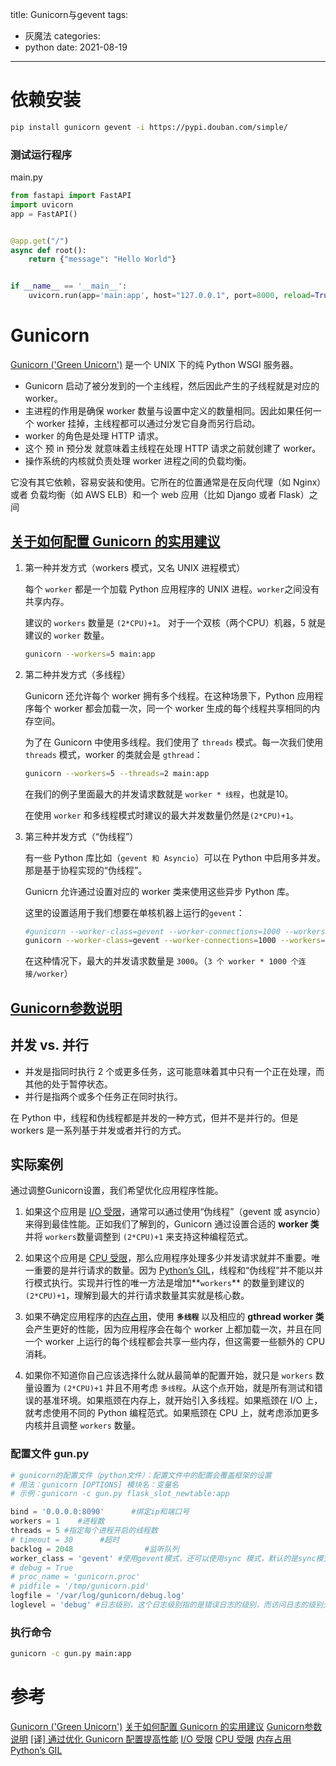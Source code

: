title: Gunicorn与gevent
tags:
  - 灰魔法
categories:
  - python
date: 2021-08-19
---
# 依赖安装
```bash
pip install gunicorn gevent -i https://pypi.douban.com/simple/
```

### 测试运行程序
main.py
```python
from fastapi import FastAPI
import uvicorn
app = FastAPI()


@app.get("/")
async def root():
    return {"message": "Hello World"}


if __name__ == '__main__':
    uvicorn.run(app='main:app', host="127.0.0.1", port=8000, reload=True, debug=True)# 启动命令
```

# Gunicorn

[Gunicorn ('Green Unicorn')](https://gunicorn.org/) 是一个 UNIX 下的纯 Python WSGI 服务器。

- Gunicorn 启动了被分发到的一个主线程，然后因此产生的子线程就是对应的 worker。
- 主进程的作用是确保 worker 数量与设置中定义的数量相同。因此如果任何一个 worker 挂掉，主线程都可以通过分发它自身而另行启动。
- worker 的角色是处理 HTTP 请求。
- 这个 预 in 预分发 就意味着主线程在处理 HTTP 请求之前就创建了 worker。
- 操作系统的内核就负责处理 worker 进程之间的负载均衡。

它没有其它依赖，容易安装和使用。它所在的位置通常是在反向代理（如 Nginx）或者 负载均衡（如 AWS ELB）和一个 web 应用（比如 Django 或者 Flask）之间


## [关于如何配置 Gunicorn 的实用建议](https://juejin.cn/post/6844903850713825287)

1. 第一种并发方式（workers 模式，又名 UNIX 进程模式）

   每个 `worker` 都是一个加载 Python 应用程序的 UNIX 进程。`worker`之间没有共享内存。

   建议的 `workers` 数量是 `(2*CPU)+1`。
   对于一个双核（两个CPU）机器，5 就是建议的 `worker` 数量。

   ```bash
   gunicorn --workers=5 main:app
   ```

2. 第二种并发方式（多线程）

   Gunicorn 还允许每个 worker 拥有多个线程。在这种场景下，Python 应用程序每个 worker 都会加载一次，同一个 worker 生成的每个线程共享相同的内存空间。

   为了在 Gunicorn 中使用多线程。我们使用了 `threads` 模式。每一次我们使用 `threads` 模式，worker 的类就会是 `gthread`：

   ```bash
   gunicorn --workers=5 --threads=2 main:app
   ```

   在我们的例子里面最大的并发请求数就是 `worker * 线程`，也就是10。

   在使用 `worker` 和多线程模式时建议的最大并发数量仍然是`(2*CPU)+1`。

3. 第三种并发方式（“伪线程”）

   有一些 Python 库比如（`gevent 和 Asyncio`）可以在 Python 中启用多并发。那是基于协程实现的“伪线程”。

   Gunicrn 允许通过设置对应的 worker 类来使用这些异步 Python 库。

   这里的设置适用于我们想要在单核机器上运行的`gevent`：

   ```bash
   #gunicorn --worker-class=gevent --worker-connections=1000 --workers=3 main:app #非异步框架可用
   gunicorn --worker-class=gevent --worker-connections=1000 --workers=3 -b 0.0.0.0:80 main:app -k uvicorn.workers.UvicornWorker
   ```

   在这种情况下，最大的并发请求数量是 `3000`。（`3 个 worker * 1000 个连接/worker`）



## [Gunicorn参数说明](https://www.itnotebooks.com/?p=531)



## 并发 vs. 并行

- 并发是指同时执行 2 个或更多任务，这可能意味着其中只有一个正在处理，而其他的处于暂停状态。
- 并行是指两个或多个任务正在同时执行。

在 Python 中，线程和伪线程都是并发的一种方式，但并不是并行的。但是 workers 是一系列基于并发或者并行的方式。



## 实际案例

通过调整Gunicorn设置，我们希望优化应用程序性能。

1. 如果这个应用是 [I/O 受限](https://en.wikipedia.org/wiki/I/O_bound)，通常可以通过使用“伪线程”（gevent 或 asyncio）来得到最佳性能。正如我们了解到的，Gunicorn 通过设置合适的 **worker 类** 并将 `workers`数量调整到 `(2*CPU)+1` 来支持这种编程范式。

2. 如果这个应用是 [CPU 受限](https://en.wikipedia.org/wiki/CPU-bound)，那么应用程序处理多少并发请求就并不重要。唯一重要的是并行请求的数量。因为 [Python’s GIL](https://wiki.python.org/moin/GlobalInterpreterLock)，线程和“伪线程”并不能以并行模式执行。实现并行性的唯一方法是增加**`workers`** 的数量到建议的 `(2*CPU)+1`，理解到最大的并行请求数量其实就是核心数。

3. 如果不确定应用程序的[内存占用](https://en.wikipedia.org/wiki/Memory_footprint)，使用 **`多线程`** 以及相应的 **gthread worker 类** 会产生更好的性能，因为应用程序会在每个 worker 上都加载一次，并且在同一个 worker 上运行的每个线程都会共享一些内存，但这需要一些额外的 CPU 消耗。

4. 如果你不知道你自己应该选择什么就从最简单的配置开始，就只是 `workers` 数量设置为 `(2*CPU)+1` 并且不用考虑 `多线程`。从这个点开始，就是所有测试和错误的基准环境。如果瓶颈在内存上，就开始引入多线程。如果瓶颈在 I/O 上，就考虑使用不同的 Python 编程范式。如果瓶颈在 CPU 上，就考虑添加更多内核并且调整 `workers` 数量。



### 配置文件 gun.py

```python
# gunicorn的配置文件（python文件）：配置文件中的配置会覆盖框架的设置
# 用法：gunicorn [OPTIONS] 模块名：变量名
# 示例：gunicorn -c gun.py flask_slot_newtable:app

bind = '0.0.0.0:8090'      #绑定ip和端口号
workers = 1    #进程数
threads = 5 #指定每个进程开启的线程数
# timeout = 30      #超时
backlog = 2048                #监听队列
worker_class = 'gevent' #使用gevent模式，还可以使用sync 模式，默认的是sync模式
# debug = True
# proc_name = 'gunicorn.proc'
# pidfile = '/tmp/gunicorn.pid'
logfile = '/var/log/gunicorn/debug.log'
loglevel = 'debug' #日志级别，这个日志级别指的是错误日志的级别，而访问日志的级别无法设置
```

### 执行命令

```bash
gunicorn -c gun.py main:app
```



# 参考
[Gunicorn ('Green Unicorn')](https://gunicorn.org/)
[关于如何配置 Gunicorn 的实用建议](https://juejin.cn/post/6844903850713825287)
[Gunicorn参数说明](https://www.itnotebooks.com/?p=531)
[[译] 通过优化 Gunicorn 配置提高性能](https://juejin.im/post/5ce8cab8e51d4577523f22f8)
[I/O 受限](https://en.wikipedia.org/wiki/I/O_bound)
[CPU 受限](https://en.wikipedia.org/wiki/CPU-bound)
[内存占用](https://en.wikipedia.org/wiki/Memory_footprint)
[Python’s GIL](https://wiki.python.org/moin/GlobalInterpreterLock)
